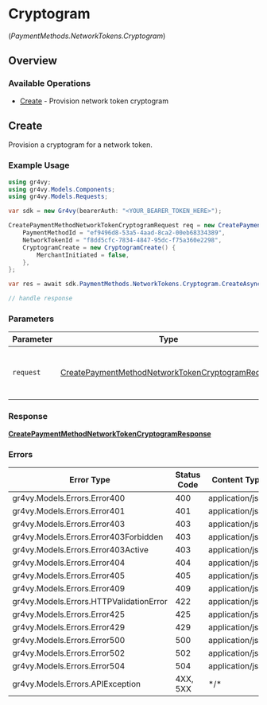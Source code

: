 # Cryptogram
(*PaymentMethods.NetworkTokens.Cryptogram*)

## Overview

### Available Operations

* [Create](#create) - Provision network token cryptogram

## Create

Provision a cryptogram for a network token.

### Example Usage

```csharp
using gr4vy;
using gr4vy.Models.Components;
using gr4vy.Models.Requests;

var sdk = new Gr4vy(bearerAuth: "<YOUR_BEARER_TOKEN_HERE>");

CreatePaymentMethodNetworkTokenCryptogramRequest req = new CreatePaymentMethodNetworkTokenCryptogramRequest() {
    PaymentMethodId = "ef9496d8-53a5-4aad-8ca2-00eb68334389",
    NetworkTokenId = "f8dd5cfc-7834-4847-95dc-f75a360e2298",
    CryptogramCreate = new CryptogramCreate() {
        MerchantInitiated = false,
    },
};

var res = await sdk.PaymentMethods.NetworkTokens.Cryptogram.CreateAsync(req);

// handle response
```

### Parameters

| Parameter                                                                                                                     | Type                                                                                                                          | Required                                                                                                                      | Description                                                                                                                   |
| ----------------------------------------------------------------------------------------------------------------------------- | ----------------------------------------------------------------------------------------------------------------------------- | ----------------------------------------------------------------------------------------------------------------------------- | ----------------------------------------------------------------------------------------------------------------------------- |
| `request`                                                                                                                     | [CreatePaymentMethodNetworkTokenCryptogramRequest](../../Models/Requests/CreatePaymentMethodNetworkTokenCryptogramRequest.md) | :heavy_check_mark:                                                                                                            | The request object to use for the request.                                                                                    |

### Response

**[CreatePaymentMethodNetworkTokenCryptogramResponse](../../Models/Requests/CreatePaymentMethodNetworkTokenCryptogramResponse.md)**

### Errors

| Error Type                              | Status Code                             | Content Type                            |
| --------------------------------------- | --------------------------------------- | --------------------------------------- |
| gr4vy.Models.Errors.Error400            | 400                                     | application/json                        |
| gr4vy.Models.Errors.Error401            | 401                                     | application/json                        |
| gr4vy.Models.Errors.Error403            | 403                                     | application/json                        |
| gr4vy.Models.Errors.Error403Forbidden   | 403                                     | application/json                        |
| gr4vy.Models.Errors.Error403Active      | 403                                     | application/json                        |
| gr4vy.Models.Errors.Error404            | 404                                     | application/json                        |
| gr4vy.Models.Errors.Error405            | 405                                     | application/json                        |
| gr4vy.Models.Errors.Error409            | 409                                     | application/json                        |
| gr4vy.Models.Errors.HTTPValidationError | 422                                     | application/json                        |
| gr4vy.Models.Errors.Error425            | 425                                     | application/json                        |
| gr4vy.Models.Errors.Error429            | 429                                     | application/json                        |
| gr4vy.Models.Errors.Error500            | 500                                     | application/json                        |
| gr4vy.Models.Errors.Error502            | 502                                     | application/json                        |
| gr4vy.Models.Errors.Error504            | 504                                     | application/json                        |
| gr4vy.Models.Errors.APIException        | 4XX, 5XX                                | \*/\*                                   |